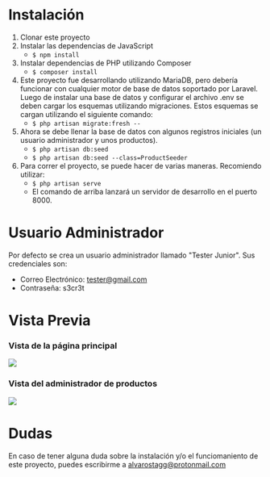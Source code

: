 # Instalación

1. Clonar este proyecto
2. Instalar las dependencias de JavaScript
    - `$ npm install`
3. Instalar dependencias de PHP utilizando Composer
    - `$ composer install`
4. Este proyecto fue desarrollando utilizando MariaDB, pero debería funcionar con cualquier motor de base de datos soportado por Laravel. Luego de instalar una base de datos y configurar el archivo .env se deben cargar los esquemas utilizando migraciones. Estos esquemas se cargan utilizando el siguiente comando:
    - `$ php artisan migrate:fresh --`
5. Ahora se debe llenar la base de datos con algunos registros iniciales (un usuario administrador y unos productos).
    - `$ php artisan db:seed`
    - `$ php artisan db:seed --class=ProductSeeder`
6. Para correr el proyecto, se puede hacer de varias maneras. Recomiendo utilizar:
    - `$ php artisan serve`
    - El comando de arriba lanzará un servidor de desarrollo en el puerto 8000.

# Usuario Administrador

Por defecto se crea un usuario administrador llamado "Tester Junior". Sus credenciales son:

-   Correo Electrónico: tester@gmail.com
-   Contraseña: s3cr3t

# Vista Previa

### Vista de la página principal

![](https://i.imgur.com/SHtjpjs.png)

### Vista del administrador de productos

![](https://i.imgur.com/oLeqKBk.png)

# Dudas

En caso de tener alguna duda sobre la instalación y/o el funciomaniento de este proyecto, puedes escribirme a [alvarostagg@protonmail.com](mailto:alvarostagg@protonmail.com)
